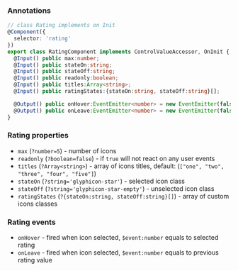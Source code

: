 ### Annotations
```typescript
// class Rating implements on Init
@Component({
  selector: 'rating'
})
export class RatingComponent implements ControlValueAccessor, OnInit {
  @Input() public max:number;
  @Input() public stateOn:string;
  @Input() public stateOff:string;
  @Input() public readonly:boolean;
  @Input() public titles:Array<string>;
  @Input() public ratingStates:{stateOn:string, stateOff:string}[];

  @Output() public onHover:EventEmitter<number> = new EventEmitter(false);
  @Output() public onLeave:EventEmitter<number> = new EventEmitter(false);
}
```

### Rating properties
  - `max` (`?number=5`) - number of icons
  - `readonly` (`?boolean=false`) - if `true` will not react on any user events
  - `titles` (`?Array<string>`) - array of icons titles, default: (`["one", "two", "three", "four", "five"]`)
  - `stateOn` (`?string='glyphicon-star'`) - selected icon class
  - `stateOff` (`?string='glyphicon-star-empty'`) - unselected icon class
  - `ratingStates` (`?{stateOn:string, stateOff:string}[]`) - array of custom icons classes

### Rating events
  - `onHover` - fired when icon selected, `$event:number` equals to selected rating
  - `onLeave` - fired when icon selected, `$event:number` equals to previous rating value
